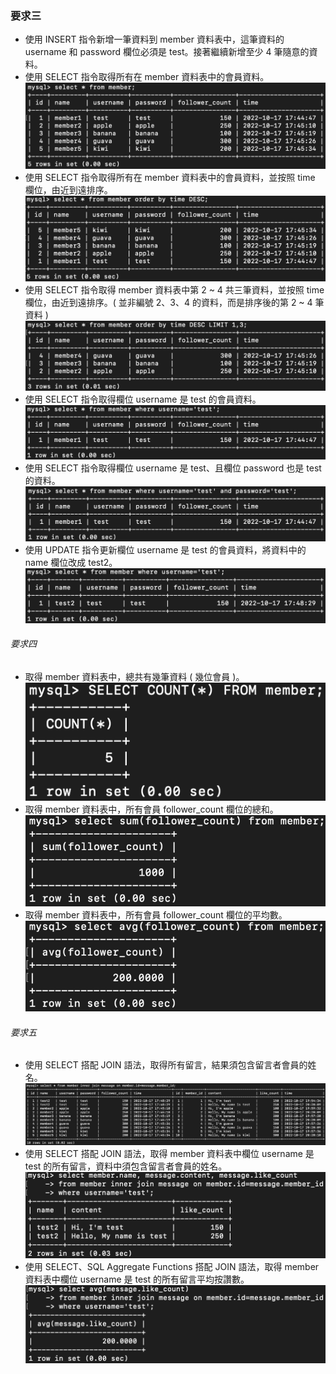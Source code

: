 ### 要求三
* 使用 INSERT 指令新增一筆資料到 member 資料表中，這筆資料的 username 和 password 欄位必須是 test。接著繼續新增至少 4 筆隨意的資料。
* 使用 SELECT 指令取得所有在 member 資料表中的會員資料。<br/>
![image](https://github.com/ting-yang14/We-Help-Bootcamp/blob/main/week-5/img/3-1%20and%202.png)
* 使用 SELECT 指令取得所有在 member 資料表中的會員資料，並按照 time 欄位，由近到遠排序。<br/>
![image](https://github.com/ting-yang14/We-Help-Bootcamp/blob/main/week-5/img/3-3.png)
* 使用 SELECT 指令取得 member 資料表中第 2 ~ 4 共三筆資料，並按照 time 欄位，由近到遠排序。( 並非編號 2、3、4 的資料，而是排序後的第 2 ~ 4 筆資料 )<br/>
![image](https://github.com/ting-yang14/We-Help-Bootcamp/blob/main/week-5/img/3-4.png)
* 使用 SELECT 指令取得欄位 username 是 test 的會員資料。<br/>
![image](https://github.com/ting-yang14/We-Help-Bootcamp/blob/main/week-5/img/3-5.png)
* 使用 SELECT 指令取得欄位 username 是 test、且欄位 password 也是 test 的資料。<br/>
![image](https://github.com/ting-yang14/We-Help-Bootcamp/blob/main/week-5/img/3-6.png)
* 使用 UPDATE 指令更新欄位 username 是 test 的會員資料，將資料中的 name 欄位改成 test2。<br/>
![image](https://github.com/ting-yang14/We-Help-Bootcamp/blob/main/week-5/img/3-7.png)
###### 要求四
* 取得 member 資料表中，總共有幾筆資料 ( 幾位會員 )。<br/>
![image](https://github.com/ting-yang14/We-Help-Bootcamp/blob/main/week-5/img/4-1.png)
* 取得 member 資料表中，所有會員 follower_count 欄位的總和。<br/>
![image](https://github.com/ting-yang14/We-Help-Bootcamp/blob/main/week-5/img/4-2.png)
* 取得 member 資料表中，所有會員 follower_count 欄位的平均數。<br/>
![image](https://github.com/ting-yang14/We-Help-Bootcamp/blob/main/week-5/img/4-3.png)
###### 要求五
* 使用 SELECT 搭配 JOIN 語法，取得所有留言，結果須包含留言者會員的姓名。<br/>
![image](https://github.com/ting-yang14/We-Help-Bootcamp/blob/main/week-5/img/5-1.png)
* 使用 SELECT 搭配 JOIN 語法，取得 member 資料表中欄位 username 是 test 的所有留言，資料中須包含留言者會員的姓名。<br/>
![image](https://github.com/ting-yang14/We-Help-Bootcamp/blob/main/week-5/img/5-2.png)
* 使用 SELECT、SQL Aggregate Functions 搭配 JOIN 語法，取得 member 資料表中欄位 username 是 test 的所有留言平均按讚數。<br/>
![image](https://github.com/ting-yang14/We-Help-Bootcamp/blob/main/week-5/img/5-3.png)

